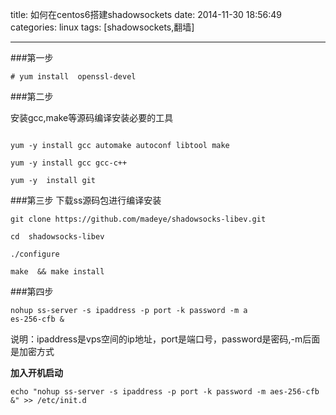 title: 如何在centos6搭建shadowsockets
date: 2014-11-30 18:56:49
categories: linux
tags: [shadowsockets,翻墙]

---

###第一步

````
# yum install  openssl-devel
````
 

###第二步

安装gcc,make等源码编译安装必要的工具

````

yum -y install gcc automake autoconf libtool make

yum -y install gcc gcc-c++

yum -y  install git

````

###第三步
下载ss源码包进行编译安装

````
git clone https://github.com/madeye/shadowsocks-libev.git

cd  shadowsocks-libev

./configure

make  && make install 
````

###第四步

````
nohup ss-server -s ipaddress -p port -k password -m a
es-256-cfb &
````
说明：ipaddress是vps空间的ip地址，port是端口号，password是密码,-m后面是加密方式

**加入开机启动**

````
echo "nohup ss-server -s ipaddress -p port -k password -m aes-256-cfb &" >> /etc/init.d
````

